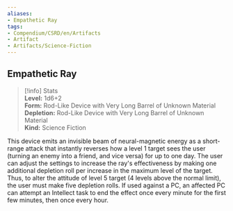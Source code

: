 ```yaml
---
aliases:
- Empathetic Ray
tags:
- Compendium/CSRD/en/Artifacts
- Artifact
- Artifacts/Science-Fiction
---
```


  
## Empathetic Ray  
>[!info] Stats  
> **Level:** 1d6+2  
> **Form:** Rod-Like Device with Very Long Barrel of Unknown Material  
> **Depletion:** Rod-Like Device with Very Long Barrel of Unknown Material  
> **Kind:** Science Fiction
  
This device emits an invisible beam of neural-magnetic energy as a short-range attack that instantly reverses how a level 1 target sees the user (turning an enemy into a friend, and vice versa) for up to one day. The user can adjust the settings to increase the ray's effectiveness by making one additional depletion roll per increase in the maximum level of the target. Thus, to alter the attitude of level 5 target (4 levels above the normal limit), the user must make five depletion rolls. If used against a PC, an affected PC can attempt an Intellect task to end the effect once every minute for the first few minutes, then once every hour.